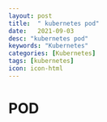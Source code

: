 ```yaml
---
layout: post
title:  " kubernetes pod"
date:   2021-09-03
desc: "kubernetes pod"
keywords: "Kubernetes"
categories: [Kubernetes]
tags: [kubernetes]
icon: icon-html
---
```


POD
====

